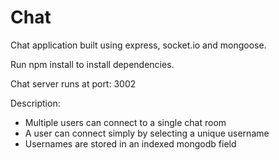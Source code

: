 # Chat
Chat application built using express, socket.io and mongoose.

Run npm install to install dependencies.

Chat server runs at port: 3002

Description:

- Multiple users can connect to a single chat room
- A user can connect simply by selecting a unique username
- Usernames are stored in an indexed mongodb field
